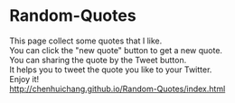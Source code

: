 # Random-Quotes

This page collect some quotes that I like.<br>
You can click the "new quote" button to get a new quote.<br>
You can sharing the quote by the Tweet button.<br>
It helps you to tweet the quote you like to your Twitter.<br>
Enjoy it!<br>
http://chenhuichang.github.io/Random-Quotes/index.html

